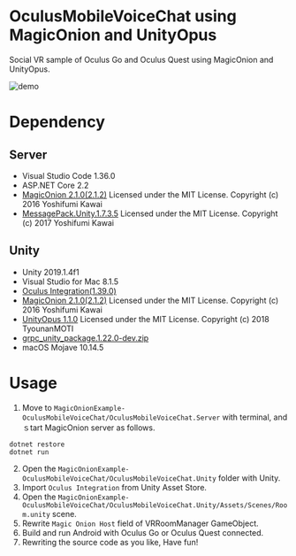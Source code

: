 # OculusMobileVoiceChat using MagicOnion and UnityOpus

Social VR sample of Oculus Go and Oculus Quest using MagicOnion and UnityOpus.

![demo](https://github.com/nikaera/MagicOnionExample-OculusMobileVoiceChat/blob/master/OculusMobileVoiceChat.gif)

# Dependency

## Server
- Visual Studio Code 1.36.0
- ASP.NET Core 2.2
- [MagicOnion 2.1.0(2.1.2)](https://github.com/Cysharp/MagicOnion/releases/tag/2.1.0)
  Licensed under the MIT License. Copyright (c) 2016 Yoshifumi Kawai
- [MessagePack.Unity.1.7.3.5](https://github.com/neuecc/MessagePack-CSharp/releases/tag/v.1.7.3.7)
  Licensed under the MIT License. Copyright (c) 2017 Yoshifumi Kawai

## Unity
- Unity 2019.1.4f1
- Visual Studio for Mac 8.1.5
- [Oculus Integration(1.39.0)](https://assetstore.unity.com/packages/tools/integration/oculus-integration-82022)
- [MagicOnion 2.1.0(2.1.2)](https://github.com/Cysharp/MagicOnion/releases/tag/2.1.0)
  Licensed under the MIT License. Copyright (c) 2016 Yoshifumi Kawai
- [UnityOpus 1.1.0](https://github.com/TyounanMOTI/UnityOpus/releases/tag/v1.1.0)
  Licensed under the MIT License. Copyright (c) 2018 TyounanMOTI
- [grpc_unity_package.1.22.0-dev.zip](https://packages.grpc.io/archive/2019/06/7fce9da88febd7c0d6f6e0fb90ba31e600624623-9f70381d-a50b-44b5-87cf-62e43d72037e/index.xml)
- macOS Mojave 10.14.5

# Usage

1. Move to `MagicOnionExample-OculusMobileVoiceChat/OculusMobileVoiceChat.Server` with terminal, and ｓtart MagicOnion server as follows.
```
dotnet restore
dotnet run
```

2. Open the `MagicOnionExample-OculusMobileVoiceChat/OculusMobileVoiceChat.Unity` folder with Unity.
3. Import `Oculus Integration` from Unity Asset Store.
4. Open the `MagicOnionExample-OculusMobileVoiceChat/OculusMobileVoiceChat.Unity/Assets/Scenes/Room.unity` scene.
5. Rewrite `Magic Onion Host` field of VRRoomManager GameObject.
6. Build and run Android with Oculus Go or Oculus Quest connected.
7. Rewriting the source code as you like, Have fun!